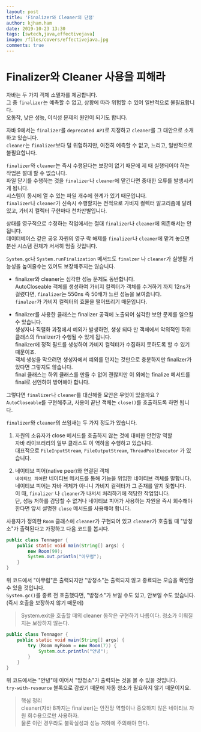 ```yaml
---
layout: post
title: 'Finalizer와 Cleaner의 단점'
author: kjham.ham
date: 2019-10-23 13:30
tags: [swtech,java,effectivejava]
image: /files/covers/effectivejava.jpg
comments: true
---
```


# Finalizer와 Cleaner 사용을 피해라  

자바는 두 가지 객체 소멸자를 제공합니다.  
그 중 `finalizer`는 예측할 수 없고, 상황에 따라 위험할 수 있어 일반적으로 불필요합니다.  
오동작, 낮은 성능, 이식성 문제의 원인이 되기도 합니다.  

자바 9에서는 `finalizer`를 `deprecated API`로 지정하고 `cleaner`를 그 대안으로 소개하고 있습니다.  
`cleaner`는 `finalizer`보다 덜 위험하지만, 여전히 예측할 수 없고, 느리고, 일반적으로 불필요합니다.  

`finalizer`와 `cleaner`는 즉시 수행된다는 보장이 없기 때문에 제 때 실행되어야 하는 작업은 절대 할 수 없습니다.  
파일 닫기를 수행하는 것을 `finalizer`나 `cleaner`에 맡긴다면 중대한 오류를 발생시키게 됩니다.  
시스템이 동시에 열 수 있는 파일 개수에 한계가 있기 때문입니다.  
`finalizer`나 `cleaner`가 신속시 수행할지는 전적으로 가비지 컬렉터 알고리즘에 달려있고, 가비지 컬렉터 구현마다 천차만별입니다.  

상태를 영구적으로 수정하는 작업에서는 절대 `finalizer`나 `cleaner`에 의존해서는 안됩니다.  
데이터베이스 같은 공유 자원의 영구 락 해제를 `finalizer`나 `cleaner`에 맡겨 놓으면 분산 시스템 전체가 서서히 멈출 것입니다.  

`System.gc`나 `System.runFinalization` 메서드도 `finalzer` 나 `cleaner`가 실행될 가능성을 높여줄수는 있어도 보장해주지는 않습니다.  

- finalizer와 cleaner는 심각한 성능 문제도 동반합니다.  
AutoCloseable 객체를 생성하여 가비지 컬렉터가 객체를 수거하기 까지 12ns가 걸렸다면, `finalizer`는 550ns 즉 50배가 느린 성능을 보여줍니다.  
`finalzer`가 가비지 컬렉터의 효율을 떨어뜨리기 때문입니다.

- finalizer를 사용한 클래스는 finalizer 공격에 노출되어 심각한 보안 문제를 일으킬 수 있습니다.  
생성자나 직렬화 과정에서 예외가 발생하면, 생성 되다 만 객체에서 악의적인 하위 클래스의 finalizer가 수행될 수 있게 됩니다.  
finalizer에 정적 필드를 생성하여 가비지 컬렉터가 수집하지 못하도록 할 수 있기 때문이죠.  
객체 생성을 막으려면 생성자에서 예외를 던지는 것만으로 충분하지만 finalizer가 있다면 그렇지도 않습니다.  
final 클래스는 하위 클래스를 만들 수 없어 괜찮지만 이 외에는 finalize 메서드를 final로 선언하여 방어해야 합니다.  

그렇다면 `finalizer`나 `cleaner`를 대신해줄 묘안은 무엇이 있을까요 ?  
`AutoCloseable`를 구현해주고, 사용이 끝난 객체는 `close()`를 호출하도록 하면 됩니다.  

`finalizer`와 `cleaner`의 쓰임새는 두 가지 정도가 있습니다.  
1. 자원의 소유자가 close 메서드를 호출하지 않는 것에 대비한 안전망 역할  
자바 라이브러리의 일부 클래스도 이 역하을 수행하고 있습니다.  
대표적으로 `FileInputStream`, `FileOutputStream`, `ThreadPoolExecutor` 가 있습니다.  

2. 네이티브 피어(native peer)와 연결된 객체  
`네이티브 피어`란 네이티브 메서드를 통해 기능을 위임한 네이티브 객체를 말합니다.  
네이티브 피어는 자바 객체가 아니니 가비지 컬렉터가 그 존재를 알지 못합니다.  
이 때, `finalizer` 나 `cleaner`가 나서서 처리하기에 적당한 작업입니다.  
단, 성능 저하를 감당할 수 없거나 네이티브 피어가 사용하는 자원을 즉시 회수해야 한다면 앞서 설명한 `close` 메서드를 사용해야 합니다.  

사용자가 정의한 `Room` 클래스에 `cleaner`가 구현되어 있고 `cleaner`가 호출될 때 "방청소"가 출력된다고 가정하고 다음 코드를 봅시다.  
~~~java
public class Tennager {
    public static void main(String[] args) {
        new Room(99);
        System.out.println("아무렴");
    }
}
~~~
위 코드에서 "아무렴"은 출력되지만 "방청소"는 출력되지 않고 종료되는 모습을 확인할 수 있을 것입니다.  
`System.gc()`를 종료 전 호출했다면, "방청소"가 보일 수도 있고, 안보일 수도 있습니다. (즉시 호출을 보장하지 않기 때문에)

> System.exit을 호출할 때의 cleaner 동작은 구현하기 나름이다. 청소가 이뤄질지는 보장하지 않는다.  

~~~java
public class Tennager {
    public static void main(String[] args) {
        try (Room myRoom = new Room(7)) {
            System.out.println("안녕");
        }
    }
}
~~~
위 코드에서는 "안녕"에 이어서 "방청소"가 출력되는 것을 볼 수 있을 것입니다.  
`try-with-resource` 블록으로 감쌌기 때문에 자동 청소가 필요하지 않기 때문이지요.  

> 핵심 정리  
cleaner(자바 8까지는 finalizer)는 안전망 역할이나 중요하지 않은 네이티브 자원 회수용으로만 사용하자.  
물론 이런 경우라도 불확실성과 성능 저하에 주의해야 한다.